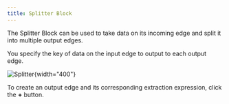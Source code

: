 ```yaml
---
title: Splitter Block
---
```


The Splitter Block can be used to take data on its incoming edge and split it into multiple output edges.

You specify the key of data on the input edge to output to each output edge.

![Splitter](/img/flows/blocks/core/block-splitter.png){width="400"}

To create an output edge and its corresponding extraction expression, click the **+** button.

